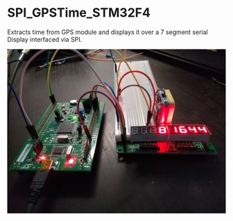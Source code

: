 
# SPI_GPSTime_STM32F4
Extracts time from GPS module and displays it over a 7 segment serial Display 
interfaced via SPI.


![GPS Module Time display](./Images/SetUp.jpg)


